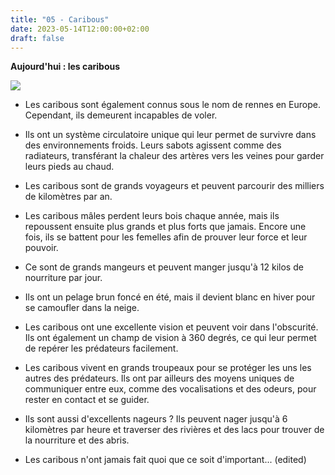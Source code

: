 ```yaml
---
title: "05 - Caribous"
date: 2023-05-14T12:00:00+02:00
draft: false
---
```


**Aujourd'hui : les caribous**

![](https://fthmb.tqn.com/qyghj2M9c7URMNomzZ88Akueo6o=/2250x1500/filters:fill(auto,1)/173985454-56a008c05f9b58eba4ae9019.jpg)

- Les caribous sont également connus sous le nom de rennes en Europe. Cependant, ils demeurent incapables de voler.

- Ils ont un système circulatoire unique qui leur permet de survivre dans des environnements froids. Leurs sabots agissent comme des radiateurs, transférant la chaleur des artères vers les veines pour garder leurs pieds au chaud.

- Les caribous sont de grands voyageurs et peuvent parcourir des milliers de kilomètres par an.

- Les caribous mâles perdent leurs bois chaque année, mais ils repoussent ensuite plus grands et plus forts que jamais. Encore une fois, ils se battent pour les femelles afin de prouver leur force et leur pouvoir.

- Ce sont de grands mangeurs et peuvent manger jusqu'à 12 kilos de nourriture par jour.

- Ils ont un pelage brun foncé en été, mais il devient blanc en hiver pour se camoufler dans la neige.

- Les caribous ont une excellente vision et peuvent voir dans l'obscurité. Ils ont également un champ de vision à 360 degrés, ce qui leur permet de repérer les prédateurs facilement.

- Les caribous vivent en grands troupeaux pour se protéger les uns les autres des prédateurs. Ils ont par ailleurs des moyens uniques de communiquer entre eux, comme des vocalisations et des odeurs, pour rester en contact et se guider.

- Ils sont aussi d'excellents nageurs ? Ils peuvent nager jusqu'à 6 kilomètres par heure et traverser des rivières et des lacs pour trouver de la nourriture et des abris.

- Les caribous n'ont jamais fait quoi que ce soit d'important... (edited)
